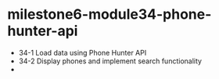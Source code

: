 # milestone6-module34-phone-hunter-api

- 34-1 Load data using Phone Hunter API
- 34-2 Display phones and implement search functionality
-
